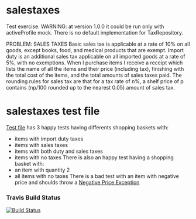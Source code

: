 # salestaxes
Test exercise.
WARNING: at version 1.0.0 it could be run only with activeProfile mock. There is no default implementation for TaxRepository.

PROBLEM: SALES TAXES
Basic sales tax is applicable at a rate of 10% on all goods, except books, food, and medical 
products that are exempt. Import duty is an additional sales tax applicable on all imported goods
at a rate of 5%, with no exemptions.
When I purchase items I receive a receipt which lists the name of all the items and their price 
(including tax), finishing with the total cost of the items, and the total amounts of sales taxes 
paid. The rounding rules for sales tax are that for a tax rate of n%, a shelf price of p contains 
(np/100 rounded up to the nearest 0.05) amount of sales tax.

# salestaxes test file
[Test file](src/test/java/com/lastminute/marcoluly/SalestaxesApplicationTests.java) has 3 happy tests having differents shopping baskets with:
- items with import duty taxes
- items with sales taxes
- items with both duty and sales taxes
- items with no taxes
There is also an happy test having a shopping basket with:
- an item with quantity 2
- all items with no taxes
There is a bad test with an item with negative price and shoulds throw a [Negative Price Exception](src/main/java/com/lastminute/marcoluly/SalestaxesApplicationTests.java)

### Travis Build Status
[![Build Status](https://travis-ci.org/pacciu/salestaxes.svg?branch=master)](https://travis-ci.org/pacciu/salestaxes)
